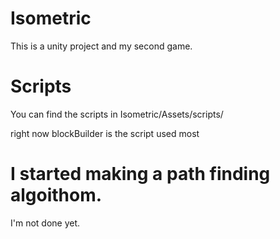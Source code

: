 # Isometric
This is a unity project and my second game.

# Scripts
You can find the scripts in Isometric/Assets/scripts/

right now blockBuilder is the script used most

# I started making a path finding algoithom. 
I'm not done yet.
